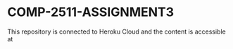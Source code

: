 # COMP-2511-ASSIGNMENT3
This repository is connected to Heroku Cloud and the content is accessible at 
